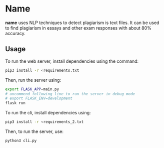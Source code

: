 # Name

__name__ uses NLP techniques to detect plagiarism is text files. It can be used to find plagiarism in essays and other exam responses with about 80% accuracy.

## Usage

To run the web server, install dependencies using the command:

```bash
pip3 install -r <requirements.txt
```

Then, run the server using:

```bash
export FLASK_APP=main.py
# uncommend following line to run the server in debug mode
# export FLASK_ENV=development
flask run
```

To run the cli, install dependencies using: 

```bash
pip3 install -r <requirements_2.txt
```

Then, to run the server, use:

```bash
python3 cli.py
```

